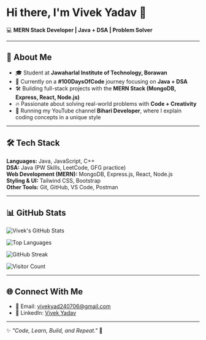 # Hi there, I'm Vivek Yadav 👋  

💻 **MERN Stack Developer | Java + DSA | Problem Solver**

---

## 🚀 About Me  
- 🎓 Student at **Jawaharlal Institute of Technology, Borawan**  
- 🌱 Currently on a **#100DaysOfCode** journey focusing on **Java + DSA**  
- 🛠️ Building full-stack projects with the **MERN Stack (MongoDB, Express, React, Node.js)**  
- 🔥 Passionate about solving real-world problems with **Code + Creativity**  
- 🎥 Running my YouTube channel **Bihari Developer**, where I explain coding concepts in a unique style  

---

## 🛠️ Tech Stack  
**Languages:** Java, JavaScript, C++  
**DSA:** Java (PW Skills, LeetCode, GFG practice)  
**Web Development (MERN):** MongoDB, Express.js, React, Node.js  
**Styling & UI:** Tailwind CSS, Bootstrap  
**Other Tools:** Git, GitHub, VS Code, Postman  

---

## 📊 GitHub Stats  

![Vivek's GitHub Stats](https://github-readme-stats.vercel.app/api?username=vivekyadav247&show_icons=true&theme=tokyonight)  

![Top Languages](https://github-readme-stats.vercel.app/api/top-langs/?username=vivekyadav247&layout=compact&theme=tokyonight)  

![GitHub Streak](https://github-readme-streak-stats.herokuapp.com/?user=vivekyadav247&theme=tokyonight)  

![Visitor Count](https://profile-counter.glitch.me/vivekyadav247/count.svg)  

---

## 🌐 Connect With Me  
- 📧 Email: [vivekyad240706@gmail.com](mailto:vivekyad240706@gmail.com)  
- 💼 LinkedIn: [Vivek Yadav](https://linkedin.com/in/vivek-yadav)  

---

✨ *"Code, Learn, Build, and Repeat."* 🚀

